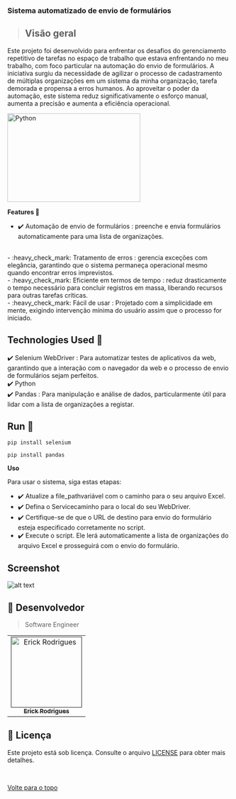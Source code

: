 ### Sistema automatizado de envio de formulários

 
> ## Visão geral
Este projeto foi desenvolvido para enfrentar os desafios do gerenciamento repetitivo de tarefas no espaço de trabalho que estava enfrentando no meu trabalho, com foco particular na automação do envio de formulários. A iniciativa surgiu da necessidade de agilizar o processo de cadastramento de múltiplas organizações em um sistema da minha organização, tarefa demorada e propensa a erros humanos. Ao aproveitar o poder da automação, este sistema reduz significativamente o esforço manual, aumenta a precisão e aumenta a eficiência operacional.

<div style="display: flex; justify-content: space-between;">

<img src="https://www.gcreddy.com/wp-content/uploads/2017/06/Python-1.jpg" alt="Python" width="300" height="200">

</div>

 
 **Features 🚀**
- :heavy_check_mark: Automação de envio de formulários : preenche e envia formulários automaticamente para uma lista de organizações.
<BR>
- :heavy_check_mark: Tratamento de erros : gerencia exceções com elegância, garantindo que o sistema permaneça operacional mesmo quando encontrar erros imprevistos.
<BR>
- :heavy_check_mark: Eficiente em termos de tempo : reduz drasticamente o tempo necessário para concluir registros em massa, liberando recursos para outras tarefas críticas.
<BR>
- :heavy_check_mark: Fácil de usar : Projetado com a simplicidade em mente, exigindo intervenção mínima do usuário assim que o processo for iniciado.


 ## Technologies Used  🚀
  :heavy_check_mark: Selenium WebDriver : Para automatizar testes de aplicativos da web, garantindo que a interação com o navegador da web e o processo de envio de formulários sejam perfeitos.
   <BR>
  :heavy_check_mark: Python 
   <BR>
  :heavy_check_mark: Pandas : Para manipulação e análise de dados, particularmente útil para lidar com a lista de organizações a registar.

 
  
## Run 🚀

```  
pip install selenium
``` 

``` 
pip install pandas
 ``` 
 
 **Uso**

Para usar o sistema, siga estas etapas:

 - :heavy_check_mark: Atualize a file_pathvariável com o caminho para o seu arquivo Excel.
 - :heavy_check_mark: Defina o Servicecaminho para o local do seu WebDriver.
 - :heavy_check_mark: Certifique-se de que o URL de destino para envio do formulário esteja especificado corretamente no script.
 - :heavy_check_mark: Execute o script. Ele lerá automaticamente a lista de organizações do arquivo Excel e prosseguirá com o envio do formulário.

  ## Screenshot

![alt text](image-1.png)


## 🤝 Desenvolvedor

> Software Engineer

<table align="center">
  <tr>
    <td align="center">
      <a href="">
        <img src="https://avatars.githubusercontent.com/u/109317442?v=4" width="160px;" alt="Erick Rodrigues"/><br>
        <sub>
          <b>Erick Rodrigues</b>
        </sub>
      </a>
    </td>
  </tr>
</table>


## 📝 Licença

Este projeto está sob licença. Consulte o arquivo [LICENSE](LICENSE) para obter mais detalhes.

&#xa0;



<a href="#top">Volte para o topo</a>
